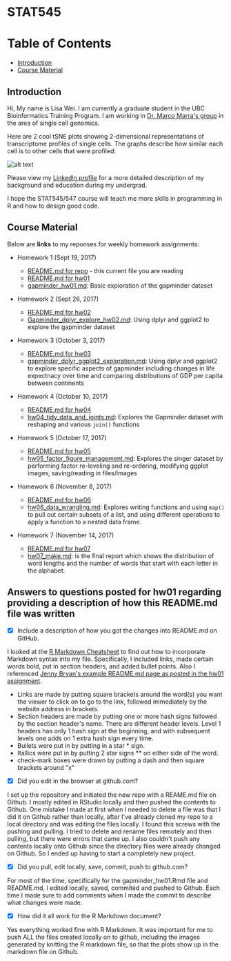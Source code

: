 # STAT545

# Table of Contents
- [Introduction](#introduction)
- [Course Material](#course-material)

## Introduction   

Hi, My name is Lisa Wei. I am currently a graduate student in the UBC Bioinformatics Training Program. I am working in [Dr. Marco Marra's group](http://www.bcgsc.ca/faculty/mmarra) in the area of single cell genomics. 

Here are 2 cool tSNE plots showing 2-dimensional representations of transcriptome profiles of single cells. The graphs describe how similar each cell is to other cells that were profiled:

![alt text](https://itefe54628.i.lithium.com/t5/image/serverpage/image-id/95i99DF6E12B128CCAD/image-size/large?v=1.0&px=999)

Please view my [LinkedIn profile](https://ca.linkedin.com/in/lisa-wei-7806a373) for a more detailed description of my background and education during my undergrad.

I hope the STAT545/547 course will teach me more skills in programming in R and how to design good code.

## Course Material

Below are **links** to my reponses for weekly homework assignments:

* Homework 1 (Sept 19, 2017) 
   + [README.md for repo](README.md) - this current file you are reading
   + [README.md for hw01](/hw01/README.md)
   + [gapminder_hw01.md](/hw01/gapminder_hw01.md): Basic exploration of the gapminder dataset

* Homework 2 (Sept 26, 2017)
   + [README.md for hw02](/hw02/README.md) 
   + [Gapminder_dplyr_explore_hw02.md](/hw02/Gapminder_dplyr_explore_hw02.md): Using dplyr and ggplot2 to explore the gapminder dataset

* Homework 3 (October 3, 2017)
  + [README.md for hw03](/hw03/README.md)
  + [gapminder_dplyr_ggplot2_exploration.md](/hw03/gapminder_dplyr_ggplot2_exploration.md): Using dplyr and ggplot2 to explore specific aspects of gapminder including changes in life expectnacy over time and comparing distributions of GDP per capita between continents

* Homework 4 (October 10, 2017)
  + [README.md for hw04](/hw04/README.md)
  + [hw04_tidy_data_and_joints.md](/hw04/hw04_tidy_data_and_joins.md): Explores the Gapminder dataset with reshaping and various `join()` functions
  
* Homework 5 (October 17, 2017)
  + [README.md for hw05](/hw05/README.md)
  + [hw05_factor_figure_management.md](/hw05/hw05_factor_figure_management.md): Explores the singer dataset by performing factor re-leveling and re-ordering, modifying ggplot images, saving/reading in files/images
  
* Homework 6 (November 8, 2017)
  + [README.md for hw06](/hw06/README.md)
  + [hw06_data_wrangling.md](/hw06/hw06_data_wrangling.md): Explores writing functions and using `map()` to pull out certain subsets of a list, and using different operations to apply a function to a nested data frame.
 

* Homework 7 (November 14, 2017)
  + [README.md for hw07](/hw07/README.md)
  + [hw07_make.md](/hw07/hw07_make.md): is the final report which shows the distribution of word lengths and the number of words that start with each letter in the alphabet.
  
 
 
  
## Answers to questions posted for hw01 regarding providing a description of how this README.md file was written

- [x] Include a description of how you got the changes into README.md on GitHub.

I looked at the [R Markdown Cheatsheet](https://www.rstudio.com/wp-content/uploads/2015/02/rmarkdown-cheatsheet.pdf) to find out how to incorporate Markdown syntax into my file. Specifically, I included links, made certain words bold, put in section headers, and added bullet points. Also I referenced [Jenny Bryan's example README.md page as posted in the hw01 assignment](https://raw.githubusercontent.com/STAT545-UBC/STAT545-UBC.github.io/master/hw01_sample_readme.md).

* Links are made by putting square brackets around the word(s) you want the viewer to click on to go to the link, followed immediately by the website address in brackets.
* Section headers are made by putting one or more hash signs followed by the section header's name. There are different header levels. Level 1 headers has only 1 hash sign at the beginning, and with subsequent levels one adds on 1 extra hash sign every time.
* Bullets were put in by putting in a star * sign.
* Itallics were put in by putting 2 star signs ** on either side of the word.
* check-mark boxes were drawn by putting a dash and then square brackets around "x"

- [x] Did you edit in the browser at github.com?

I set up the repository and initiated the new repo with a REAME.md file on Github. I mostly edited in RStudio locally and then pushed the contents to Github. One mistake I made at first when I needed to delete a file was that I did it on Github rather than locally, after I've already cloned my repo to a local directory and was editing the files locally. I found this screws with the pushing and pulling. I tried to delete and rename files remotely and then pulling, but there were errors that came up. I also couldn't push any contents locally onto Github since the directory files were already changed on Github. So I ended up having to start a completely new project.

- [x] Did you pull, edit locally, save, commit, push to github.com?

For most of the time, specifically for the gapminder_hw01.Rmd file and README.md, I edited locally, saved, commited and pushed to Github. Each time I made sure to add comments when I made the commit to describe what changes were made.

- [x] How did it all work for the R Markdown document?
 
Yes everything worked fine with R Markdown. It was important for me to push ALL the files created locally on to github, including the images generated by knitting the R markdown file, so that the plots show up in the markdown file on Github.

